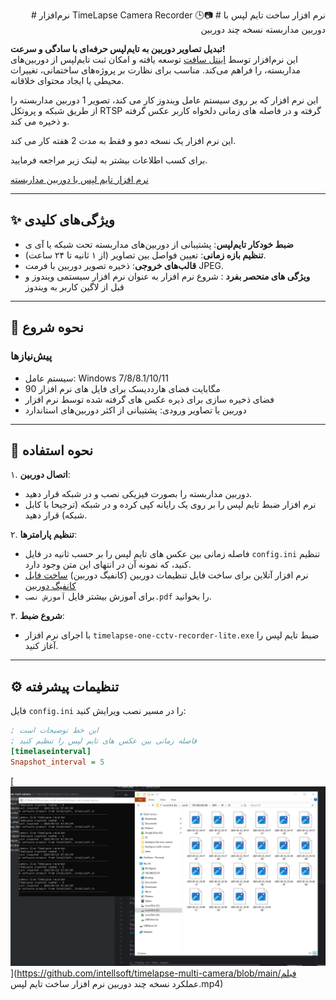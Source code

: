 <p align="right">
# نرم‌افزار TimeLapse Camera Recorder 🕒📷
# نرم افزار ساخت تایم لپس با دوربین مداربسته نسخه  چند دوربین

**تبدیل تصاویر دوربین به تایم‌لپس حرفه‌ای با سادگی و سرعت!**  
این نرم‌افزار توسط [اینتل سافت](https://intellsoft.ir) توسعه یافته و امکان ثبت تایم‌لپس از دوربین‌های مداربسته، را فراهم می‌کند. مناسب برای نظارت بر پروژه‌های ساختمانی، تغییرات محیطی یا ایجاد محتوای خلاقانه.

این نرم افزار که بر روی سیستم عامل ویندوز کار می کند، تصویر 1 دوربین مداربسته را از طریق شبکه و پروتکل RTSP گرفته و در فاصله های زمانی دلخواه کاربر عکس گرفته و ذخیره می کند.

این نرم افزار یک نسخه دمو و فقط به مدت 2 هفته کار می کند.

برای کسب اطلاعات بیشتر به لینک زیر مراجعه فرمایید.

[نرم افزار تایم لپس با دوربین مداربسته](https://intellsoft.ir/product/timelapse-camera-recorder/)


---

## ✨ ویژگی‌های کلیدی
- **ضبط خودکار تایم‌لپس**: پشتیبانی از دوربین‌های مداربسته تحت شبکه یا آی ی
- **تنظیم بازه زمانی**: تعیین فواصل بین تصاویر (از ۱ ثانیه تا ۲۴ ساعت).
- **قالب‌های خروجی**: ذخیره تصویر دوربین با فرمت‌ JPEG.
- **ویژگی های منحصر بفرد** : شروع نرم افزار به عنوان نرم افزار سیستمی ویندوز و قبل از لاگین کاربر به ویندوز
---

## 🚀 نحوه شروع
### پیش‌نیازها
- سیستم عامل: Windows 7/8/8.1/10/11
- 90 مگابایت فضای هارددیسک برای فایل های نرم افزار
- فضای ذخیره سازی برای ذیره عکس های گرفته شده توسط نرم افزار
- دوربین یا تصاویر ورودی: پشتیبانی از اکثر دوربین‌های استاندارد

---

## 📸 نحوه استفاده
۱. **اتصال دوربین**:  
   - دوربین مداربسته را بصورت فیزیکی نصب و در شبکه قرار دهید.
   - نرم افزار ضبط تایم لپس را بر روی یک رایانه کپی کرده و در شبکه (ترجیحا با کابل شبکه) قرار دهید.

۲. **تنظیم پارامترها**:  
   - فاصله زمانی بین عکس های تایم لپس را بر حسب ثانیه در فایل `config.ini` تنظیم کنید، که نمونه آن در انتهای این متن وجود دارد.
   - نرم افزار آنلاین برای ساخت فایل تنظیمات دوربین (کانفیگ دوربین)
[ساخت فایل کانفیگ دوربین](https://intellsoft.ir/config/)
   - برای آموزش بیشتر فایل `آموزش نصب.pdf` را بخوانید.

۳. **شروع ضبط**:  
   - با اجرای نرم افزار `timelapse-one-cctv-recorder-lite.exe` ضبط تایم لپس را آغاز کنید.

---

## ⚙️ تنظیمات پیشرفته
فایل `config.ini` را در مسیر نصب ویرایش کنید:
```ini
; ابن خط توضیحات است
; فاصله زمانی بین عکس های تایم لپس را تنظیم کنید
[timelaseinterval]
Snapshot_interval = 5
```

[![فیلم نرم افزار در حال کار](https://github.com/intellsoft/timelapse-multi-camera/blob/main/thumbnail.png)](https://github.com/intellsoft/timelapse-multi-camera/blob/main/فیلم عملکرد نسخه چند دوربین نرم افزار ساخت تایم لپس.mp4)


</p>

